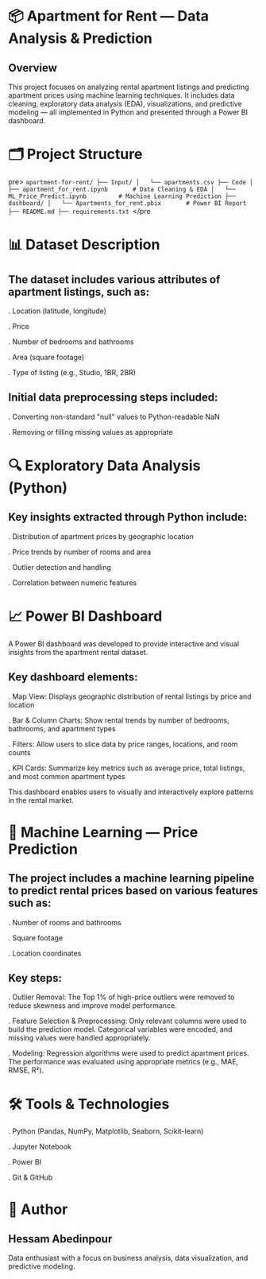 # 📦 Apartment for Rent — Data Analysis & Prediction
## Overview
This project focuses on analyzing rental apartment listings and predicting apartment prices using machine learning techniques. It includes data cleaning, exploratory data analysis (EDA), visualizations, and predictive modeling — all implemented in Python and presented through a Power BI dashboard.

# 🗂️ Project Structure

pre> ```apartment-for-rent/
├── Input/
│   └── apartments.csv
├── Code
│   ├── apartment_for_rent.ipynb       # Data Cleaning & EDA
│   └── ML_Price_Predict.ipynb         # Machine Learning Prediction
├── dashboard/
│   └── Apartments_for_rent.pbix       # Power BI Report
├── README.md
├── requirements.txt ```</pre


# 📊 Dataset Description
## The dataset includes various attributes of apartment listings, such as:

. Location (latitude, longitude)

. Price

. Number of bedrooms and bathrooms

. Area (square footage)

. Type of listing (e.g., Studio, 1BR, 2BR)

## Initial data preprocessing steps included:

. Converting non-standard "null" values to Python-readable NaN

. Removing or filling missing values as appropriate

# 🔍 Exploratory Data Analysis (Python)
## Key insights extracted through Python include:

. Distribution of apartment prices by geographic location

. Price trends by number of rooms and area

. Outlier detection and handling

. Correlation between numeric features

# 📈 Power BI Dashboard
A Power BI dashboard was developed to provide interactive and visual insights from the apartment rental dataset.

## Key dashboard elements:

. Map View: Displays geographic distribution of rental listings by price and location

. Bar & Column Charts: Show rental trends by number of bedrooms, bathrooms, and apartment types

. Filters: Allow users to slice data by price ranges, locations, and room counts

. KPI Cards: Summarize key metrics such as average price, total listings, and most common apartment types

This dashboard enables users to visually and interactively explore patterns in the rental market.

# 🤖 Machine Learning — Price Prediction
## The project includes a machine learning pipeline to predict rental prices based on various features such as:

. Number of rooms and bathrooms

. Square footage

. Location coordinates

## Key steps:

. Outlier Removal: The Top 1% of high-price outliers were removed to reduce skewness and improve model performance.

. Feature Selection & Preprocessing: Only relevant columns were used to build the prediction model. Categorical variables were encoded, and missing values were handled appropriately.

. Modeling: Regression algorithms were used to predict apartment prices. The performance was evaluated using appropriate metrics (e.g., MAE, RMSE, R²).

# 🛠️ Tools & Technologies
. Python (Pandas, NumPy, Matplotlib, Seaborn, Scikit-learn)

. Jupyter Notebook

. Power BI

. Git & GitHub

# 📌 Author
## Hessam Abedinpour
Data enthusiast with a focus on business analysis, data visualization, and predictive modeling.

